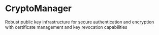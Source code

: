 # CryptoManager
Robust public key infrastructure for secure authentication and encryption with certificate management and key revocation capabilities
